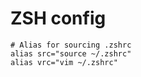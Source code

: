 # ZSH config

```
# Alias for sourcing .zshrc
alias src="source ~/.zshrc"
alias vrc="vim ~/.zshrc"
```
